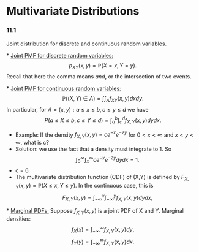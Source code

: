 # Multivariate Distributions

### 11.1
Joint distribution for discrete and continuous random variables.

\* <u>Joint PMF for discrete random variables:</u>
$$p_{XY}(x, y)=\mathbb{P}(X=x, Y=y).$$
Recall that here the comma means <i>and</i>, or the intersection of two events.

\* <u>Joint PMF for continuous random variables:</u>
$$\mathbb{P}((X,Y)\in A)=\int\int_Af_{XY}(x,y)dxdy.$$
In particular, for $A={(x,y):a\leq x\leq b,c\leq y\leq d}$ we have $$P(a\leq X\leq b,c\leq Y\leq d)=\int_a^b\int_c^df_{X,Y}(x,y)dydx.$$

- Example: If the density $f_{X,Y}(x,y)=ce^{-x}e^{-2y}$ for $0<x<\infty$ and $x<y<\infty$, what is c?
- Solution: we use the fact that a density must integrate to 1. So
$$\int_0^{\infty}\int_x^{\infty}ce^{-x}e^{-2y}dydx=1.$$
- c = 6.
- The multivariate distribution function (CDF) of (X,Y) is defined by $F_{X,Y}(x,y)=\mathbb{P}(X\leq x,Y\leq y)$. In the continuous case, this is
$$F_{X,Y}(x,y)=\int_{-\infty}^x\int_{-\infty}^yf_{X,Y}(x,y)dydx,$$

\* <u>Marginal PDFs:</u>
Suppose $f_{X,Y}(x,y)$ is a joint PDF of X and Y.
Marginal densities:
$$f_X(x)=\int_{-\infty}^{\infty}f_{X,Y}(x,y)dy,$$
$$f_Y(y)=\int_{-\infty}^{\infty}f_{X,Y}(x,y)dx.$$